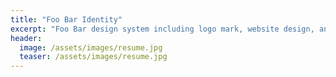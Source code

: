 ```yaml
---
title: "Foo Bar Identity"
excerpt: "Foo Bar design system including logo mark, website design, and branding applications."
header:
  image: /assets/images/resume.jpg
  teaser: /assets/images/resume.jpg
---
```

